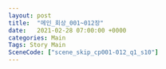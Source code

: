 ```yaml
---
layout: post
title:  "메인_회상_001~012장"
date:   2021-02-28 07:00:00 +0000
categories: Main
Tags: Story Main
SceneCode: ["scene_skip_cp001-012_q1_s10"]
---
```

